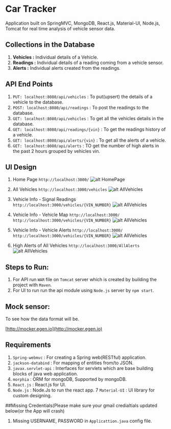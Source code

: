 # Car Tracker
Application built on SpringMVC, MongoDB, React.js, Material-UI, Node.js, Tomcat for real time analysis of vehicle sensor data.

## Collections in the Database
1. **Vehicles :** Individual  details of a Vehicle.
2. **Readings :** Individual details of a reading coming from a vehicle sensor.
3. **Alerts :** Individual alerts created from the readings.

## API End Points
1. `PUT: localhost:8080/api/vehicles`  : To put(upsert) the details of a vehicle to the database.
2. `POST: localhost:8080/api/readings` : To post the readings to the database.
3. `GET: localhost:8080/api/vehicles`  : To get all the vehicles details in the database.
4. `GET: localhost:8080/api/readings/{vin}` : To get the readings history of a vehicle.
5. `GET: localhost:8080/api/alerts/{vin}` : To get all the alerts of a vehicle.
6. `GET: localhost:8080/api/alerts` : TO get the number of high alerts in the past 2 hours grouped by vehicles vin.


## UI Design
1. Home Page `http://localhost:3000/`
![alt HomePage](https://s3-us-west-1.amazonaws.com/full-stack-projects/Spring/Home+Page.png)

2. All Vehicles `http://localhost:3000/vehicles`
![alt AllVehicles](https://s3-us-west-1.amazonaws.com/full-stack-projects/Spring/All+Vehicle+List.png)

3. Vehicle Info - Signal Readings `http://localhost:3000/vehicles/{VIN_NUMBER}`
![alt AllVehicles](https://s3-us-west-1.amazonaws.com/full-stack-projects/Spring/Vehicle+Info+-+Readings.png)

4. Vehicle Info - Vehicle Map `http://localhost:3000/` `http://localhost:3000/vehicles/{VIN_NUMBER}`
![alt AllVehicles](https://s3-us-west-1.amazonaws.com/full-stack-projects/Spring/Vehicle+Info+-+Map.png)

5. Vehicle Info - Vehicle Alerts `http://localhost:3000/` `http://localhost:3000/vehicles/{VIN_NUMBER}`
![alt AllVehicles](https://s3-us-west-1.amazonaws.com/full-stack-projects/Spring/Vehicle+Info+-+Alerts.png)

6. High Alerts of All Vehicles `http://localhost:3000/AllAlerts`
![alt AllVehicles](https://s3-us-west-1.amazonaws.com/full-stack-projects/Spring/High+Alerts.png)

## Steps to Run:
1. For API run `WAR` file on `Tomcat` server which is created by building the project with `Maven`.
2. For UI to run run the api module using `Node.js` server by `npm start`.

## Mock sensor:
To see how the data format will be.


[http://mocker.egen.io](http://mocker.egen.io)

## Requirements

1. `Spring-webmvc` : For creating a Spring web(RESTful) application.
2. `jackson-databind` : For mapping of entities from/to JSON. 
3. `javax.servlet-api` : Interfaces for servlets which are base building blocks of java web application.
4. `morphia` : ORM for mongoDB, Supported by mongoDB.
5. `React.js` : React.js for UI.
6. `Node.js` : Node.Js to run the react app.
7  `Material-UI` : UI library for custom designing.

##Missing Credentials(Please make sure your gmail credialtials updated below(or the App will crash)

1. Missing USERNAME, PASSWORD in `Applicattion.java` config file.

